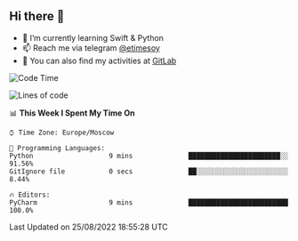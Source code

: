 ## Hi there 👋
- 🌱 I’m currently learning Swift & Python
- 📫 Reach me via telegram [@etimesoy](https://t.me/etimesoy/)
- 🦊 You can also find my activities at [GitLab](https://gitlab.com/etimesoy)

<!--START_SECTION:waka-->
![Code Time](http://img.shields.io/badge/Code%20Time-1%2C355%20hrs%2056%20mins-blue)

![Lines of code](https://img.shields.io/badge/From%20Hello%20World%20I%27ve%20Written-188%20Thousand%20lines%20of%20code-blue)

📊 **This Week I Spent My Time On** 

```text
⌚︎ Time Zone: Europe/Moscow

💬 Programming Languages: 
Python                   9 mins              ███████████████████████░░   91.56% 
GitIgnore file           0 secs              ██░░░░░░░░░░░░░░░░░░░░░░░   8.44%

🔥 Editors: 
PyCharm                  9 mins              █████████████████████████   100.0%

```


 Last Updated on 25/08/2022 18:55:28 UTC
<!--END_SECTION:waka-->
